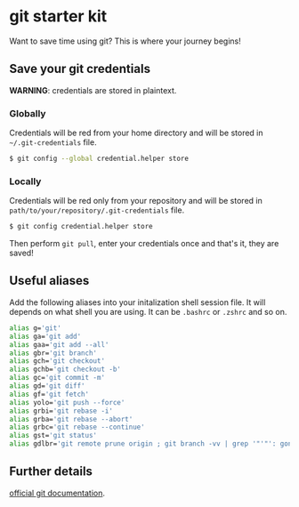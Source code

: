 # git starter kit

Want to save time using git? This is where your journey begins!

## Save your git credentials

**WARNING**: credentials are stored in plaintext.

### Globally

Credentials will be red from your home directory and will be stored in `~/.git-credentials` file.

```sh
$ git config --global credential.helper store
```

### Locally

Credentials will be red only from your repository and will be stored in `path/to/your/repository/.git-credentials` file.

```sh
$ git config credential.helper store
```

Then perform `git pull`, enter your credentials once and that's it, they are saved!

## Useful aliases

Add the following aliases into your initalization shell session file. It will depends on what shell you are using. It can be `.bashrc` or `.zshrc` and so on.

```bash
alias g='git'
alias ga='git add'
alias gaa='git add --all'
alias gbr='git branch'
alias gch='git checkout'
alias gchb='git checkout -b'
alias gc='git commit -m'
alias gd='git diff'
alias gf='git fetch'
alias yolo='git push --force'
alias grbi='git rebase -i'
alias grba='git rebase --abort'
alias grbc='git rebase --continue'
alias gst='git status'
alias gdlbr='git remote prune origin ; git branch -vv | grep '"'"': gone]'"'"'|  grep -v "\*" | awk '"'"'{print$1}'"'"' | xargs -r git branch -D' #gdlbr for git delete local branches
```

## Further details

[official git documentation](https://git-scm.com/docs/).
